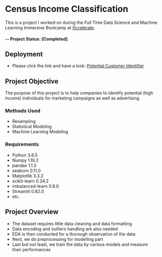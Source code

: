 # Census Income Classification
This is a project I worked on during the Full Time Data Science and Machine Learning Immersive Bootcamp at [Xccelerate](https://xccelerate.co/en/).

#### -- Project Status: [Completed]

## Deployment
* Please click the link and have a look: 
[Potential Customer Identifier](https://share.streamlit.io/yatfungleung/census-income-classification/main/app.py)

## Project Objective
The purpose of this project is to help companies to identify potential (high income) individuals for marketing campaigns as well as advertising.

### Methods Used
* Resampling
* Statistical Modeling
* Machine Learning Modeling

### Requirements
* Python 3.8.5
* Numpy 1.19.2
* pandas 1.1.3
* seaborn 0.11.0
* Matplotlib 3.3.2
* scikit-learn 0.24.2
* imbalanced-learn 0.8.0
* Streamlit 0.82.0
* etc.

## Project Overview
* The dataset requires little data cleaning and data formatting
* Data encoding and outliers handling are also needed
* EDA is then conducted for a thorough observation of the data
* Next, we do preprocessing for modelling part
* Last but not least, we train the data by various models and measure their performances

